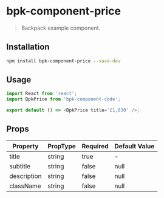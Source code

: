 # bpk-component-price

> Backpack example component.

## Installation

```sh
npm install bpk-component-price --save-dev
```

## Usage

```js
import React from 'react';
import BpkPrice from 'bpk-component-code';

export default () => <BpkPrice title='£1,830' />;
```

## Props

| Property  | PropType | Required | Default Value |
| --------- | -------- | -------- | ------------- |
| title     | string   | true     | -             |
| subtitle  | string   | false    | null          |
| description | string   | false    | null          |
| className | string   | false    | null          |
